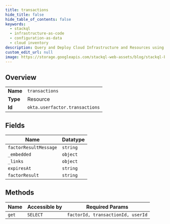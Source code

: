```yaml
---
title: transactions
hide_title: false
hide_table_of_contents: false
keywords:
  - stackql
  - infrastructure-as-code
  - configuration-as-data
  - cloud inventory
description: Query and Deploy Cloud Infrastructure and Resources using SQL
custom_edit_url: null
image: https://storage.googleapis.com/stackql-web-assets/blog/stackql-blog-post-featured-image.png
---
```

  
    

## Overview
<table><tbody>
<tr><td><b>Name</b></td><td><code>transactions</code></td></tr>
<tr><td><b>Type</b></td><td>Resource</td></tr>
<tr><td><b>Id</b></td><td><code>okta.userfactor.transactions</code></td></tr>
</tbody></table>

## Fields
| Name | Datatype |
| ---- | -------- |
| `factorResultMessage` | `string` |
| `_embedded` | `object` |
| `_links` | `object` |
| `expiresAt` | `string` |
| `factorResult` | `string` |
## Methods
| Name | Accessible by | Required Params |
| ---- | ------------- | --------------- |
| `get` | `SELECT` | `factorId, transactionId, userId` |

